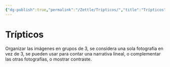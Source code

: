 ```yaml
---
{"dg-publish":true,"permalink":"/Zettle/Trípticos/","title":"Trípticos","tags":["ZeType/Idea"],"created":"2023-04-24T16:39:50.108-05:00","updated":"2023-09-25T12:28:15.042-05:00"}
---
```



# Trípticos

Organizar las imágenes en grupos de 3, se considera una sola fotografía en vez de 3, se pueden usar para contar una narrativa lineal, o complementar las otras fotografías, o mostrar contraste.
